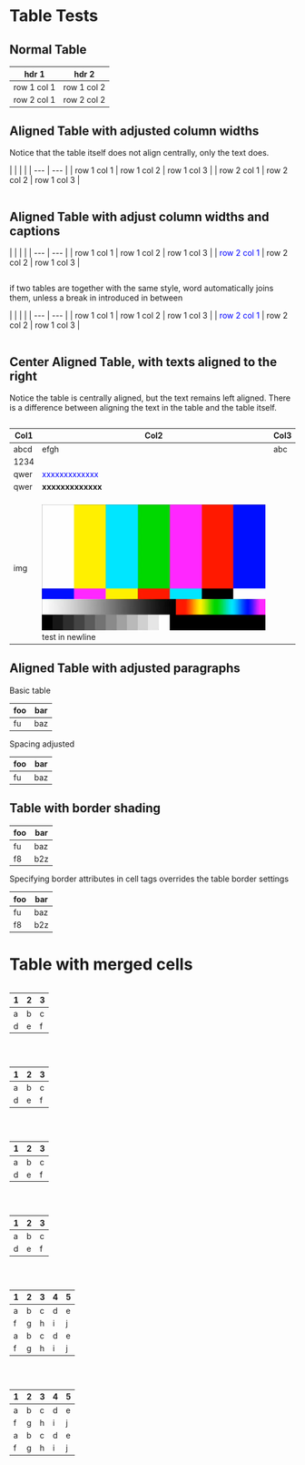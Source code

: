 # Table Tests

## Normal Table

| hdr 1 | hdr 2 |
| --- | --- |
| row 1 col 1 | row 1 col 2 |
| row 2 col 1 | <cell color=ffc000> row 2 col 2</cell> |

## Aligned Table with adjusted column widths

Notice that the table itself does not align centrally, only the text does.

<align center>
<table style='Table Grid' column_widths='1.11in, 4in, 1.11in'>

| <cell color=000000></cell> | <cell color=000000></cell> | <cell color=000000></cell> |
| --- | --- |
| row 1 col 1 | row 1 col 2 | row 1 col 3 |
| row 2 col 1 | row 2 col 2 | row 1 col 3 |
</table>
</align>

## Aligned Table with adjust column widths and captions

<align right>
<table style='Table Grid' column_widths='1.11in, 1.11in, 4in' caption='caption test'>

| | | |
| --- | --- |
| row 1 col 1 | row 1 col 2 | row 1 col 3 |
| <cell color=ff0000><font color=0000ff>row 2 col 1</font></cell> | row 2 col 2 | row 1 col 3 |
</table>
</align>

<comment>
if two tables are together with the same style, word automatically joins them, unless a break in introduced in between</comment>
<br>

<table style='Table Grid' column_widths='1.11in, 1.11in, 4in'>
<para before=6pt spacing=1.15 after=6pt>

| | | |
| --- | --- |
| row 1 col 1 | row 1 col 2 | row 1 col 3 |
| <cell color=ff0000><font color=0000ff>row 2 col 1</font></cell> | row 2 col 2 | row 1 col 3 |
</para>
</table>

## Center Aligned Table, with texts aligned to the right

Notice the table is centrally aligned, but the text remains left aligned. There is a difference between aligning the text in the table and the table itself.

<table style='Table Grid' column_widths='5cm, 8cm, 1cm' align=center>

| Col1 | Col2 | Col3 |
| ---- | ---- | --- |
| abcd | efgh | abc
| 1234 |  | |
| qwer | <font color=blue>xxxxxxxxxxxxx</font> | |
| qwer | <font name=Arial><b>xxxxxxxxxxxxx</b></font> | |
| img | <img width=5cm>![](samples/test_card.png)</img><br>test in newline | |
</table>

## Aligned Table with adjusted paragraphs

Basic table

| <cell color=a9a9a9>foo</cell> | <cell color=b9b9b9>bar</cell> |
| --- | --- |
| <cell color=c9c9c9>fu</cell>  | <cell color=d9d9d9>baz</cell> |

Spacing adjusted

<para before=0pt after=0pt spacing=1>

| <cell color=a9a9a9>foo</cell> | <cell color=b9b9b9>bar</cell> |
| --- | --- |
| <cell color=c9c9c9>fu</cell>  | <cell color=d9d9d9>baz</cell> |
</para>

## Table with border shading

<border top_width=3 bottom_width=1 bottom_color=00ff00 bottom_line=double left_space=5 left_line=dashed right_shadow=true>

| <cell color=a9a9a9>foo</cell> | <cell color=b9b9b9>bar</cell> |
| --- | --- |
| <cell color=c9c9c9>fu</cell>  | <cell color=d9d9d9>baz</cell> |
| <cell color=c7c7c7>f8</cell>  | <cell color=d7d7d7>b2z</cell> |
</border>

Specifying border attributes in cell tags overrides the table border settings

<border top_width=3 bottom_width=1 bottom_color=00ff00 bottom_line=double left_space=5 left_line=dashed right_shadow=true>

| <cell color=a9a9a9>foo</cell> | <cell color=b9b9b9>bar</cell> |
| --- | --- |
| <cell color=c9c9c9 left_space=0 left_line=wave left_color=ff0000>fu</cell>  | <cell color=d9d9d9>baz</cell> |
| <cell color=c7c7c7>f8</cell>  | <cell color=d7d7d7>b2z</cell> |
</border>

# Table with merged cells

<table style='Table Grid'>

| <cell align=center>1</cell> | 2 | 3  |
| --- | --- | --- |
| a | b | c |
| d | e | f |
</table>
<merge from_row=0 from_col=0 to_row=0 to_col=2><br>

<table style='Table Grid'>

| <cell align=center>1</cell> | 2 | 3  |
| --- | --- | --- |
| a | b | c |
| d | e | f |
</table>
<merge from_row=0 from_col=1 to_row=0 to_col=2><br>

<table style='Table Grid'>

| <cell align=center>1</cell> | 2 | 3  |
| --- | --- | --- |
| a | b | c |
| d | e | f |
</table>
<merge from_row=0 from_col=0 to_row=2 to_col=0><br>

<table style='Table Grid'>

| <cell align=center>1</cell> | 2 | 3  |
| --- | --- | --- |
| a | b | c |
| d | e | f |
</table>
<merge from_row=1 from_col=0 to_row=2 to_col=0><br>

<table style='Table Grid'>

| 1 | 2 | 3 | 4 | 5 |
| --- | --- | --- | --- | --- |
| a | b | c | d | e |
| f | g | h | i | j |
| a | b | c | d | e |
| f | g | h | i | j |
</table>
<merge from_row=2 from_col=0 to_row=3 to_col=0>
<merge from_row=0 from_col=0 to_row=0 to_col=4><br>

<table style='Table Grid'>

| 1 | 2 | 3 | 4 | 5 |
| --- | --- | --- | --- | --- |
| a | b | c | d | e |
| f | g | h | i | j |
| a | b | c | d | e |
| f | g | h | i | j |
</table>
<merge from_row=0 from_col=0 to_row=1 to_col=1>
<merge from_row=0 from_col=3 to_row=0 to_col=4>
